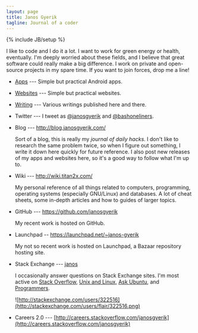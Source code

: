 ```yaml
---
layout: page
title: Janos Gyerik
tagline: Journal of a coder
---
```

{% include JB/setup %}

I like to code and I do it a lot.
I want to work for green energy or health, eventually.
I'm deeply worried about these fields,
and I believe that great software could really make a big difference.
I work on private and open-source projects in my spare time.
If you want to join forces, drop me a line!

- [Apps](apps.html) ---
  Simple but practical Android apps.

- [Websites](websites.html) ---
  Simple but practical websites.

- [Writing](writing.html) ---
  Various writings published here and there.

- Twitter --- I tweet as [@janosgyerik](https://twitter.com/janosgyerik) and [@bashoneliners](https://twitter.com/bashoneliners).

- Blog --- http://blog.janosgyerik.com/

  Sort of a blog,
  this is really my *journal of daily hacks*.
  I don't like to research the same problem twice,
  so when I figure out something,
  I write it down here quickly for future reference.
  I also post new releases of my apps and websites here,
  so it's a good way to follow what I'm up to.

- Wiki --- http://wiki.titan2x.com/

  My personal reference of all things related to computers,
  programming, operating systems (especially GNU/Linux) and databases.
  A lot of cheat sheets,
  some in-depth articles and how to guides of larger topics.

- GitHub --- https://github.com/janosgyerik

  My recent work is hosted on GitHub.

- Launchpad -- https://launchpad.net/~janos-gyerik

  My not so recent work is hosted on Launchpad,
  a Bazaar repository hosting site.

- Stack Exchange --- [janos](http://stackexchange.com/users/322516)

  I occasionally answer questions on Stack Exchange sites.
  I'm most active on
  [Stack Overflow](http://stackoverflow.com/users/641955/janos),
  [Unix and Linux](http://unix.stackexchange.com/users/17433/janos),
  [Ask Ubuntu](http://askubuntu.com/users/23972/janos),
  and [Programmers](http://programmers.stackexchange.com/users/52610/janos).

  ![http://stackexchange.com/users/322516](http://stackexchange.com/users/flair/322516.png)

- Careers 2.0 --- [http://careers.stackoverflow.com/janosgyerik](http://careers.stackoverflow.com/janosgyerik)

<!--
If you appreciate my open source work, apps, tools,
you can make a small donation through PayPal:

<form action="https://www.paypal.com/cgi-bin/webscr" method="post" target="_top">
<input type="hidden" name="cmd" value="_s-xclick">
<input type="hidden" name="hosted_button_id" value="JMG95JHR9DLQU">
<input type="image" src="https://www.paypalobjects.com/en_US/i/btn/btn_donate_LG.gif" border="0" name="submit" alt="PayPal - The safer, easier way to pay online!">
<img alt="" border="0" src="https://www.paypalobjects.com/en_US/i/scr/pixel.gif" width="1" height="1">
</form>
-->
